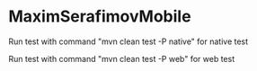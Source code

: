 # MaximSerafimovMobile

Run test with command "mvn clean test -P native" for native test

Run test with command "mvn clean test -P web" for web test
